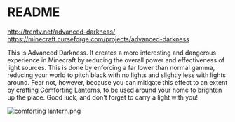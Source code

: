 # README #

http://trentv.net/advanced-darkness/
https://minecraft.curseforge.com/projects/advanced-darkness

This is Advanced Darkness. It creates a more interesting and dangerous experience in Minecraft by reducing the overall power and effectiveness of light sources. This is done by enforcing a far lower than normal gamma, reducing your world to pitch black with no lights and slightly less with lights around. Fear not, however, because you can mitigate this effect to an extent by crafting Comforting Lanterns, to be used around your home to brighten up the place. Good luck, and don't forget to carry a light with you!

![comforting lantern.png](https://i.imgur.com/3beIaxI.png)